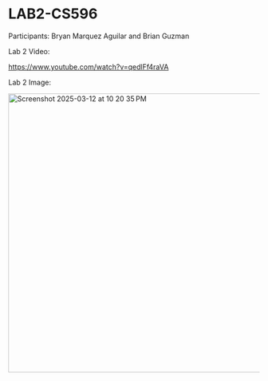 # LAB2-CS596
Participants: Bryan Marquez Aguilar and Brian Guzman

Lab 2 Video: 

https://www.youtube.com/watch?v=qedlFf4raVA

Lab 2 Image:

<img width="560" alt="Screenshot 2025-03-12 at 10 20 35 PM" src="https://github.com/user-attachments/assets/e00aef3e-9f5f-4ea7-8eae-cec28e39940b" />
